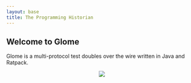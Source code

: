 ```yaml
---
layout: base
title: The Programming Historian
---
```

<div class="home-block">
	<div class="container">
		<h2>Welcome to Glome</h2>
		<p>Glome is a multi-protocol test doubles over the wire written in Java and Ratpack.</p>
	</div>
</div>

<div class="container" style="text-align:center">
	<img class="home-image" src="{{ site.baseurl }}/GlomeDiagram.png" />
</div>
